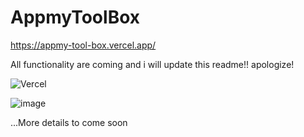 # AppmyToolBox

https://appmy-tool-box.vercel.app/

All functionality are coming and i will update this readme!! apologize!

![Vercel](http://therealsujitk-vercel-badge.vercel.app/?app=appmy-tool-box)

![image](https://user-images.githubusercontent.com/35831811/167230695-2e9a5842-8aec-419f-816c-3b80238e4d18.png)

...More details to come soon
